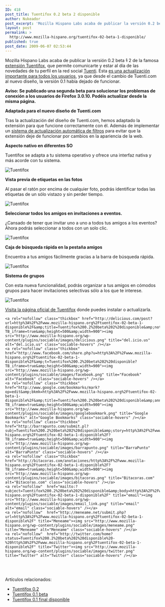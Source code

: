 ```yaml
---
ID: 418
post_title: Tuentifox 0.2 beta 2 disponible
author: Nukeador
post_excerpt: 'Mozilla Hispano Labs acaba de publicar la versión 0.2 beta 1 2 de la famosa extensión Tuentifox, que permite comunicarte y estar al dí­a de las novedades de tu perfil en la red social Tuenti. Esta es una actualización importante para todos los usuarios, ya que desde el cambio de Tuenti.com al nuevo diseño, la [...]'
layout: post
permalink: >
  http://www.mozilla-hispano.org/tuentifox-02-beta-1-disponible/
published: true
post_date: 2009-06-07 02:53:44
---
```

<p>Mozilla Hispano Labs acaba de publicar la versión 0.2 beta <del>1</del> 2 de la famosa <a href="http://www.mozilla-hispano.org/labs/tuentifox/" hreflang="es">extensión Tuentifox</a>, que permite comunicarte y estar al dí­a de las novedades de tu perfil en la red social <a href="http://www.tuenti.com" hreflang="es">Tuenti</a>. Esta <ins>es una actualización importante para todos los usuarios</ins>, ya que desde el cambio de Tuenti.com al nuevo diseño, la versión 0.1 habí­a dejado de funcionar.</p>
<p><strong>Aviso: Se publicado una segunda beta para solucionar los problemas de conexión a los usuarios de Firefox 3.0.10. Podéis actualizar desde la misma página.</strong></p>
<p><strong>Adaptada para el nuevo diseño de Tuenti.com</strong></p>
<p>Tras la actualización del diseño de Tuenti.com, hemos adaptado la extensión para que funcione correctamente con él. Además de implementar un <a href="http://www.mozilla-hispano.org/labs/tuentifox/actualizacion.php" hreflang="es">sistema de actualización automática de filtros</a> para evitar que la extensión deje de funcionar por cambios en la apariencia de la web.</p>
<p><strong>Aspecto nativo en diferentes SO</strong></p>
<p>Tuentifox se adapta a tu sistema operativo y ofrece una interfaz nativa y más acorde con tu sistema.</p>
<p><img src="http://www.mozilla-hispano.org/labs/tuentifox/img/tuentifox-panel.png" alt="Tuentifox" style="display:block; margin:0 auto;" /></p>
<p><strong>Vista previa de etiquetas en las fotos</strong></p>
<p>Al pasar el ratón por encima de cualquier foto, podrás identificar todas las etiquetas de un sólo vistazo y sin perder tiempo.</p>
<p><img src="http://www.mozilla-hispano.org/labs/tuentifox/img/s_tuentifox-etiquetas.png" alt="Tuentifox" style="display:block; margin:0 auto;" /></p>
<p><strong>Seleccionar todos los amigos en invitaciones a eventos.</strong></p>
<p>¿Cansado de tener que invitar uno a uno a todos tus amigos a los eventos? Ahora podrás seleccionar a todos con un solo clic.</p>
<p><img src="http://www.mozilla-hispano.org/labs/tuentifox/img/tuentifox-invitar-todos.png" alt="Tuentifox" style="display:block; margin:0 auto;" /></p>
<p><strong>Caja de búsqueda rápida en la pestaña amigos</strong></p>
<p>Encuentra a tus amigos fácilmente gracias a la barra de búsqueda rápida.</p>
<p><img src="http://www.mozilla-hispano.org/labs/tuentifox/img/tuentifox-buscar.png" alt="Tuentifox" style="display:block; margin:0 auto;" /></p>
<p><strong>Sistema de grupos</strong></p>
<p>Con esta nueva funcionalidad, podrás organizar a tus amigos en cómodos grupos para hacer invitaciones selectivas sólo a los que te interese.</p>
<p><img src="http://www.mozilla-hispano.org/labs/tuentifox/img/tuentifox-grupos.png" alt="Tuentifox" style="display:block; margin:0 auto;" /></p>
<p><a href="http://www.mozilla-hispano.org/labs/tuentifox/" hreflang="es">Visita la página oficial de Tuentifox</a> donde puedes instalar o actualizarla.</p>




	<a rel="nofollow" class="thickbox" href="http://delicious.com/post?url=http%3A%2F%2Fwww.mozilla-hispano.org%2Ftuentifox-02-beta-1-disponible%2F&amp;title=Tuentifox%200.2%20beta%202%20disponible&amp;notes=Mozilla%20Hispano%20Labs%20acaba%20de%20publicar%20la%20versi%C3%B3n%200.2%20beta%201%202%20de%20la%20famosa%20extensi%C3%B3n%20Tuentifox%2C%20que%20permite%20comunicarte%20y%20estar%20al%20d%C3%AD%C2%ADa%20de%20las%20novedades%20de%20tu%20perfil%20en%20la%20red%20social%20Tuenti.%20Esta%20es%20una%20actualizaci%C3%B3n%20importante%20para%20todos%20los%20u?TB_iframe=true&amp;height=500&amp;width=900"><img src="http://www.mozilla-hispano.org/wp-content/plugins/sociable/images/delicious.png" title="del.icio.us" alt="del.icio.us" class="sociable-hovers" /></a>
	<a rel="nofollow" class="thickbox" href="http://www.facebook.com/share.php?u=http%3A%2F%2Fwww.mozilla-hispano.org%2Ftuentifox-02-beta-1-disponible%2F&amp;t=Tuentifox%200.2%20beta%202%20disponible?TB_iframe=true&amp;height=500&amp;width=900"><img src="http://www.mozilla-hispano.org/wp-content/plugins/sociable/images/facebook.png" title="Facebook" alt="Facebook" class="sociable-hovers" /></a>
	<a rel="nofollow" class="thickbox" href="http://www.google.com/bookmarks/mark?op=edit&amp;bkmk=http%3A%2F%2Fwww.mozilla-hispano.org%2Ftuentifox-02-beta-1-disponible%2F&amp;title=Tuentifox%200.2%20beta%202%20disponible&amp;annotation=Mozilla%20Hispano%20Labs%20acaba%20de%20publicar%20la%20versi%C3%B3n%200.2%20beta%201%202%20de%20la%20famosa%20extensi%C3%B3n%20Tuentifox%2C%20que%20permite%20comunicarte%20y%20estar%20al%20d%C3%AD%C2%ADa%20de%20las%20novedades%20de%20tu%20perfil%20en%20la%20red%20social%20Tuenti.%20Esta%20es%20una%20actualizaci%C3%B3n%20importante%20para%20todos%20los%20u?TB_iframe=true&amp;height=500&amp;width=900"><img src="http://www.mozilla-hispano.org/wp-content/plugins/sociable/images/googlebookmark.png" title="Google Bookmarks" alt="Google Bookmarks" class="sociable-hovers" /></a>
	<a rel="nofollow" class="thickbox" href="http://barrapunto.com/submit.pl?subj=Tuentifox%200.2%20beta%202%20disponible&amp;story=http%3A%2F%2Fwww.mozilla-hispano.org%2Ftuentifox-02-beta-1-disponible%2F?TB_iframe=true&amp;height=500&amp;width=900"><img src="http://www.mozilla-hispano.org/wp-content/plugins/sociable/images/barrapunto.png" title="BarraPunto" alt="BarraPunto" class="sociable-hovers" /></a>
	<a rel="nofollow" class="thickbox" href="http://bitacoras.com/anotaciones/http%3A%2F%2Fwww.mozilla-hispano.org%2Ftuentifox-02-beta-1-disponible%2F?TB_iframe=true&amp;height=500&amp;width=900"><img src="http://www.mozilla-hispano.org/wp-content/plugins/sociable/images/bitacoras.png" title="Bitacoras.com" alt="Bitacoras.com" class="sociable-hovers" /></a>
	<a rel="nofollow"  href="mailto:?subject=Tuentifox%200.2%20beta%202%20disponible&amp;body=http%3A%2F%2Fwww.mozilla-hispano.org%2Ftuentifox-02-beta-1-disponible%2F" title="email"><img src="http://www.mozilla-hispano.org/wp-content/plugins/sociable/images/email_link.png" title="email" alt="email" class="sociable-hovers" /></a>
	<a rel="nofollow"  href="http://meneame.net/submit.php?url=http%3A%2F%2Fwww.mozilla-hispano.org%2Ftuentifox-02-beta-1-disponible%2F" title="Meneame"><img src="http://www.mozilla-hispano.org/wp-content/plugins/sociable/images/meneame.png" title="Meneame" alt="Meneame" class="sociable-hovers" /></a>
	<a rel="nofollow"  href="http://twitter.com/home?status=Tuentifox%200.2%20beta%202%20disponible%20-%20http%3A%2F%2Fwww.mozilla-hispano.org%2Ftuentifox-02-beta-1-disponible%2F" title="Twitter"><img src="http://www.mozilla-hispano.org/wp-content/plugins/sociable/images/twitter.png" title="Twitter" alt="Twitter" class="sociable-hovers" /></a>


<br/><br/>

<p>Artículos relacionados:<ul><li><a href='http://www.mozilla-hispano.org/tuentifox-02/' rel='bookmark' title='Permanent Link: Tuentifox 0.2'>Tuentifox 0.2</a></li>
<li><a href='http://www.mozilla-hispano.org/tuentifox-01-beta/' rel='bookmark' title='Permanent Link: Tuentifox 0.1 beta'>Tuentifox 0.1 beta</a></li>
<li><a href='http://www.mozilla-hispano.org/tuentifox-01-disponible/' rel='bookmark' title='Permanent Link: Tuentifox 0.1 final disponible'>Tuentifox 0.1 final disponible</a></li>
</ul></p>